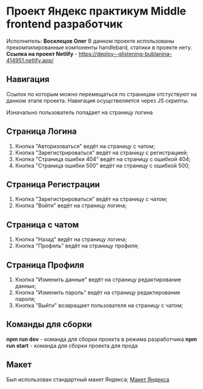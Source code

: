 # Проект Яндекс практикум Middle frontend разработчик
Исполнитель: **Восклецов Олег**
В данном проекте использованы прекомпилированные компоненты handlebard, статики в проекте нету.
**Ссылка на проект Netlify** - https://deploy--glistening-bublanina-414951.netlify.app/


## Навигация
Ссылок по которым можно перемещаться по страницам отстуствуют на данном этапе проекта.
Навигация осущствеляется через JS скрипты. 

Изначально пользователь попадает на страницу логина
## Страница Логина
1. Кнопка "Авторизоваться" ведёт на страницу с чатом;
2. Кнопка "Зарегистрироваться" ведёт на страницу с регистрацией;
3. Кнопка "Страница ошибки 404" ведёт на страницу с ошибкой 404;
4. Кнопка "Страница ошибки 500" ведёт на страницу с ошибкой 500;

## Страница Регистрации
1. Кнопка "Зарегистрироваться" ведёт на страницу с чатом;
2. Кнопка "Войти" ведёт на страницу логина;

## Страница с чатом
1. Кнопка "Назад" ведёт на страницу логина;
2. Кнопка "Профиль" ведёт на страницу профиля;

## Страница Профиля
1. Кнопка "Изменить данные" ведёт на страницу редактирование данных;
2. Кнопка "Изменить пароль" ведёт на страницу редактирование пароля;
2. Кнопка "Выйти" возвращает пользователя на страницу с чатом;


## Команды для сборки
**npm run dev** - команда для сборки проекта в режима разработчика 
**npm run start** - команда для сборки проекта для прода

## Макет
Был использован стандартный макет Яндекса;
[Макет Яндекса](https://www.figma.com/file/jF5fFFzgGOxQeB4CmKWTiE/Chat_external_link?node-id=0%3A1)